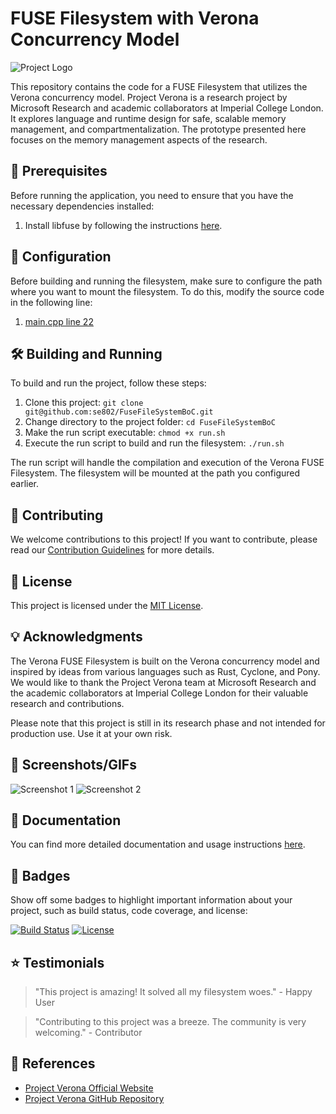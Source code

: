 # FUSE Filesystem with Verona Concurrency Model

![Project Logo](path/to/logo.png)

This repository contains the code for a FUSE Filesystem that utilizes the Verona concurrency model. Project Verona is a research project by Microsoft Research and academic collaborators at Imperial College London. It explores language and runtime design for safe, scalable memory management, and compartmentalization. The prototype presented here focuses on the memory management aspects of the research.

## :rocket: Prerequisites

Before running the application, you need to ensure that you have the necessary dependencies installed:

1. Install libfuse by following the instructions [here](https://github.com/se802/verona-rt/blob/102e3b37d4361bf08449c42b67a14cf14d9cacc7/docs/building.md).

## :wrench: Configuration

Before building and running the filesystem, make sure to configure the path where you want to mount the filesystem. To do this, modify the source code in the following line:

1. [main.cpp line 22](https://github.com/se802/FuseFileSystemBoC/blob/a62a67be9356947cba7b7ccc803b6818f2a2131b/main.cpp#L22)

## :hammer_and_wrench: Building and Running

To build and run the project, follow these steps:

1. Clone this project: `git clone git@github.com:se802/FuseFileSystemBoC.git`
2. Change directory to the project folder: `cd FuseFileSystemBoC`
3. Make the run script executable: `chmod +x run.sh`
4. Execute the run script to build and run the filesystem: `./run.sh`

The run script will handle the compilation and execution of the Verona FUSE Filesystem. The filesystem will be mounted at the path you configured earlier.

## :muscle: Contributing

We welcome contributions to this project! If you want to contribute, please read our [Contribution Guidelines](CONTRIBUTING.md) for more details.

## :page_facing_up: License

This project is licensed under the [MIT License](LICENSE).

## :bulb: Acknowledgments

The Verona FUSE Filesystem is built on the Verona concurrency model and inspired by ideas from various languages such as Rust, Cyclone, and Pony. We would like to thank the Project Verona team at Microsoft Research and the academic collaborators at Imperial College London for their valuable research and contributions.

Please note that this project is still in its research phase and not intended for production use. Use it at your own risk.

## :movie_camera: Screenshots/GIFs

![Screenshot 1](path/to/screenshot1.png)
![Screenshot 2](path/to/screenshot2.gif)

## :bookmark_tabs: Documentation

You can find more detailed documentation and usage instructions [here](https://link-to-documentation).

## :tada: Badges

Show off some badges to highlight important information about your project, such as build status, code coverage, and license:

[![Build Status](https://img.shields.io/travis/username/repo.svg?style=flat-square)](https://travis-ci.org/username/repo)
[![License](https://img.shields.io/github/license/username/repo.svg?style=flat-square)](https://github.com/username/repo/blob/master/LICENSE)

## :star: Testimonials

> "This project is amazing! It solved all my filesystem woes." - Happy User

> "Contributing to this project was a breeze. The community is very welcoming." - Contributor

## :blue_book: References

- [Project Verona Official Website](https://www.microsoft.com/research/project/project-verona/)
- [Project Verona GitHub Repository](https://github.com/microsoft/verona)
